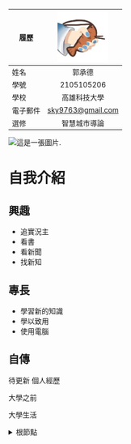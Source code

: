 |      履歷        |<img src="https://github.com/2105105206/2105105206/blob/main/images%20(3).jpeg" width=100 height=100/>|
| ---------------- |:-----------------------------:|
| 姓名             | 郭承德                 |
| 學號             |  2105105206                  |
| 學校             | 高雄科技大學                  |
| 電子郵件         | sky9763@gmail.com        |
| 選修             | 智慧城市導論                  |

![這是一張圖片.](http://s05.calm9.com/qrcode/2024-04/FZG577XRZB.png)


# 自我介紹
## 興趣
- 追實況主
- 看書
- 看新聞
- 找新知
## 專長
- 學習新的知識
- 學以致用
- 使用電腦
## 自傳
待更新
個人經歷 

大學之前

大學生活

<details><summary> 根節點 </summary>

<details><summary> 第一層 </summary><blockquote>
A
<details><summary> 第二層 </summary><blockquote>
B
